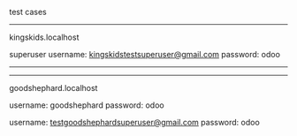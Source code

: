 test cases

---

kingskids.localhost

superuser
username: kingskidstestsuperuser@gmail.com
password: odoo

---

---

goodshephard.localhost

username: goodshephard
password: odoo

username: testgoodshephardsuperuser@gmail.com
password: odoo
